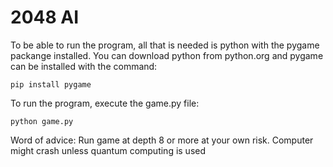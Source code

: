 # 2048 AI
To be able to run the program, all that is needed is python with the pygame packange installed.
You can download python from python.org and pygame can be installed with the command:
```
pip install pygame
```
To run the program, execute the game.py file:
```
python game.py
```

Word of advice:
Run game at depth 8 or more at your own risk. Computer might crash unless quantum computing is used
